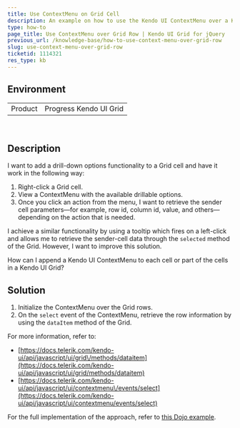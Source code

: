 ```yaml
---
title: Use ContextMenu on Grid Cell
description: An example on how to use the Kendo UI ContextMenu over a Kendo UI Grid row.
type: how-to
page_title: Use ContextMenu over Grid Row | Kendo UI Grid for jQuery
previous_url: /knowledge-base/how-to-use-context-menu-over-grid-row
slug: use-context-menu-over-grid-row
ticketid: 1114321
res_type: kb
---
```


## Environment

<table>
 <tr>
  <td>Product</td>
  <td>Progress Kendo UI Grid</td>
 </tr>
</table>
 

## Description

I want to add a drill-down options functionality to a Grid cell and have it work in the following way:

1. Right-click a Grid cell.
1. View a ContextMenu with the available drillable options.
1. Once you click an action from the menu, I want to retrieve the sender cell parameters&mdash;for example, row id, column id, value, and others&mdash;depending on the action that is needed.

I achieve a similar functionality by using a tooltip which fires on a left-click and allows me to retrieve the sender-cell data through the `selected` method of the Grid. However, I want to improve this solution.

How can I append a Kendo UI ContextMenu to each cell or part of the cells in a Kendo UI Grid?

## Solution

1. Initialize the ContextMenu over the Grid rows.
1. On the `select` event of the ContextMenu, retrieve the row information by using the `dataItem` method of the Grid.

For more information, refer to:  
* [https://docs.telerik.com/kendo-ui/api/javascript/ui/grid\/methods/dataitem](https://docs.telerik.com/kendo-ui/api/javascript/ui/grid/methods/dataitem)  
* [https://docs.telerik.com/kendo-ui/api/javascript/ui/contextmenu\/events/select](https://docs.telerik.com/kendo-ui/api/javascript/ui/contextmenu/events/select)  

For the full implementation of the approach, refer to [this Dojo example](https://dojo.telerik.com/iNuXet).
